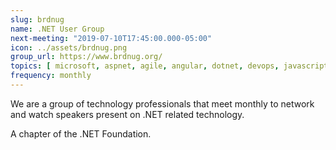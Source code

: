 ```yaml
---
slug: brdnug
name: .NET User Group
next-meeting: "2019-07-10T17:45:00.000-05:00"
icon: ../assets/brdnug.png
group_url: https://www.brdnug.org/
topics: [ microsoft, aspnet, agile, angular, dotnet, devops, javascript, mobile, reactjs, webdev, xamarin  ]
frequency: monthly
---
```


We are a group of technology professionals that meet monthly to network and watch speakers present on .NET related technology.

A chapter of the .NET Foundation.
